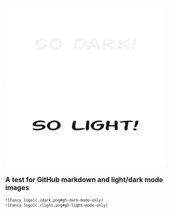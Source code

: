 ![Fancy logo](./dark.png#gh-dark-mode-only)
![Fancy logo](./light.png#gh-light-mode-only)

## A test for GitHub markdown and light/dark mode images

```
![Fancy logo](./dark.png#gh-dark-mode-only)
![Fancy logo](./light.png#gh-light-mode-only)
```
